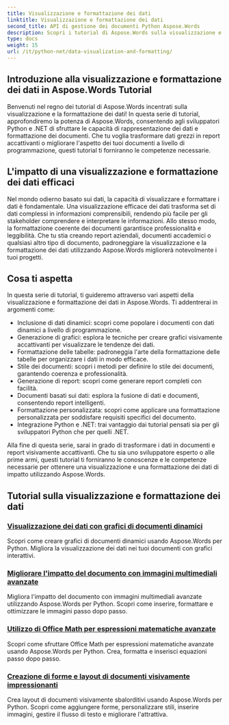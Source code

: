 ```yaml
---
title: Visualizzazione e formattazione dei dati
linktitle: Visualizzazione e formattazione dei dati
second_title: API di gestione dei documenti Python Aspose.Words
description: Scopri i tutorial di Aspose.Words sulla visualizzazione e la formattazione dei dati in Python e .NET. Impara a presentare i dati in modo efficace, a creare report straordinari e a formattare i documenti in modo programmatico.
type: docs
weight: 15
url: /it/python-net/data-visualization-and-formatting/
---
```


## Introduzione alla visualizzazione e formattazione dei dati in Aspose.Words Tutorial

Benvenuti nel regno dei tutorial di Aspose.Words incentrati sulla visualizzazione e la formattazione dei dati! In questa serie di tutorial, approfondiremo la potenza di Aspose.Words, consentendo agli sviluppatori Python e .NET di sfruttare le capacità di rappresentazione dei dati e formattazione dei documenti. Che tu voglia trasformare dati grezzi in report accattivanti o migliorare l'aspetto dei tuoi documenti a livello di programmazione, questi tutorial ti forniranno le competenze necessarie.

## L'impatto di una visualizzazione e formattazione dei dati efficaci

Nel mondo odierno basato sui dati, la capacità di visualizzare e formattare i dati è fondamentale. Una visualizzazione efficace dei dati trasforma set di dati complessi in informazioni comprensibili, rendendo più facile per gli stakeholder comprendere e interpretare le informazioni. Allo stesso modo, la formattazione coerente dei documenti garantisce professionalità e leggibilità. Che tu stia creando report aziendali, documenti accademici o qualsiasi altro tipo di documento, padroneggiare la visualizzazione e la formattazione dei dati utilizzando Aspose.Words migliorerà notevolmente i tuoi progetti.

## Cosa ti aspetta

In questa serie di tutorial, ti guideremo attraverso vari aspetti della visualizzazione e formattazione dei dati in Aspose.Words. Ti addentrerai in argomenti come:

- Inclusione di dati dinamici: scopri come popolare i documenti con dati dinamici a livello di programmazione.
- Generazione di grafici: esplora le tecniche per creare grafici visivamente accattivanti per visualizzare le tendenze dei dati.
- Formattazione delle tabelle: padroneggia l'arte della formattazione delle tabelle per organizzare i dati in modo efficace.
- Stile dei documenti: scopri i metodi per definire lo stile dei documenti, garantendo coerenza e professionalità.
- Generazione di report: scopri come generare report completi con facilità.
- Documenti basati sui dati: esplora la fusione di dati e documenti, consentendo report intelligenti.
- Formattazione personalizzata: scopri come applicare una formattazione personalizzata per soddisfare requisiti specifici del documento.
- Integrazione Python e .NET: trai vantaggio dai tutorial pensati sia per gli sviluppatori Python che per quelli .NET.

Alla fine di questa serie, sarai in grado di trasformare i dati in documenti e report visivamente accattivanti. Che tu sia uno sviluppatore esperto o alle prime armi, questi tutorial ti forniranno le conoscenze e le competenze necessarie per ottenere una visualizzazione e una formattazione dei dati di impatto utilizzando Aspose.Words.

## Tutorial sulla visualizzazione e formattazione dei dati
### [Visualizzazione dei dati con grafici di documenti dinamici](./visualize-data-document-charts/)
Scopri come creare grafici di documenti dinamici usando Aspose.Words per Python. Migliora la visualizzazione dei dati nei tuoi documenti con grafici interattivi.
### [Migliorare l'impatto del documento con immagini multimediali avanzate](./document-images/)
Migliora l'impatto del documento con immagini multimediali avanzate utilizzando Aspose.Words per Python. Scopri come inserire, formattare e ottimizzare le immagini passo dopo passo.
### [Utilizzo di Office Math per espressioni matematiche avanzate](./office-math-documents/)
Scopri come sfruttare Office Math per espressioni matematiche avanzate usando Aspose.Words per Python. Crea, formatta e inserisci equazioni passo dopo passo.
### [Creazione di forme e layout di documenti visivamente impressionanti](./document-shape-handling-formatting/)
Crea layout di documenti visivamente sbalorditivi usando Aspose.Words per Python. Scopri come aggiungere forme, personalizzare stili, inserire immagini, gestire il flusso di testo e migliorare l'attrattiva.